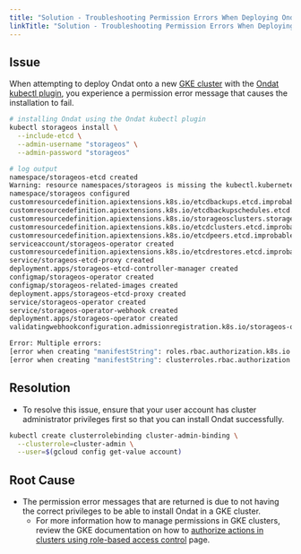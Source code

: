 ```yaml
---
title: "Solution - Troubleshooting Permission Errors When Deploying Ondat On A GKE Cluster"
linkTitle: "Solution - Troubleshooting Permission Errors When Deploying Ondat On A GKE Cluster"
---
```

## Issue

When attempting to deploy Ondat onto a new [GKE cluster](/docs/install/gcp/google-kubernetes-engine-gke/) with the [Ondat kubectl plugin](/docs/reference/kubectl-plugin/), you experience a permission error message that causes the installation to fail.

```bash
# installing Ondat using the Ondat kubectl plugin
kubectl storageos install \
  --include-etcd \
  --admin-username "storageos" \
  --admin-password "storageos"

# log output
namespace/storageos-etcd created
Warning: resource namespaces/storageos is missing the kubectl.kubernetes.io/last-applied-configuration annotation which is required by  apply.  apply should only be used on resources created declaratively by either  create --save-config or  apply. The missing annotation will be patched automatically.
namespace/storageos configured
customresourcedefinition.apiextensions.k8s.io/etcdbackups.etcd.improbable.io created
customresourcedefinition.apiextensions.k8s.io/etcdbackupschedules.etcd.improbable.io created
customresourcedefinition.apiextensions.k8s.io/storageosclusters.storageos.com created
customresourcedefinition.apiextensions.k8s.io/etcdclusters.etcd.improbable.io created
customresourcedefinition.apiextensions.k8s.io/etcdpeers.etcd.improbable.io created
serviceaccount/storageos-operator created
customresourcedefinition.apiextensions.k8s.io/etcdrestores.etcd.improbable.io created
service/storageos-etcd-proxy created
deployment.apps/storageos-etcd-controller-manager created
configmap/storageos-operator created
configmap/storageos-related-images created
deployment.apps/storageos-etcd-proxy created
service/storageos-operator created
service/storageos-operator-webhook created
deployment.apps/storageos-operator created
validatingwebhookconfiguration.admissionregistration.k8s.io/storageos-operator-validating-webhook created

Error: Multiple errors:
[error when creating "manifestString": roles.rbac.authorization.k8s.io is forbidden: User "jane@example.com" cannot create resource "roles" in API group "rbac.authorization.k8s.io" in the namespace "storageos-etcd": requires one of ["container.roles.create"] permission(s)., error when creating "manifestString": clusterroles.rbac.authorization.k8s.io is forbidden: User "jane@example.com" cannot create resource "clusterroles" in API group "rbac.authorization.k8s.io" at the cluster scope: requires one of ["container.clusterRoles.create"] permission(s)., error when creating "manifestString": rolebindings.rbac.authorization.k8s.io is forbidden: User "jane@example.com" cannot create resource "rolebindings" in API group "rbac.authorization.k8s.io" in the namespace "storageos-etcd": requires one of ["container.roleBindings.create"] permission(s)., error when creating "manifestString": clusterrolebindings.rbac.authorization.k8s.io is forbidden: User "jane@example.com" cannot create resource "clusterrolebindings" in API group "rbac.authorization.k8s.io" at the cluster scope: requires one of ["container.clusterRoleBindings.create"] permission(s).]
[error when creating "manifestString": clusterroles.rbac.authorization.k8s.io is forbidden: User "jane@example.com" cannot create resource "clusterroles" in API group "rbac.authorization.k8s.io" at the cluster scope: requires one of ["container.clusterRoles.create"] permission(s)., error when creating "manifestString": clusterrolebindings.rbac.authorization.k8s.io is forbidden: User "jane@example.com" cannot create resource "clusterrolebindings" in API group "rbac.authorization.k8s.io" at the cluster scope: requires one of ["container.clusterRoleBindings.create"] permission(s).]
```

## Resolution

- To resolve this issue, ensure that your user account has cluster administrator privileges first so that you can install Ondat successfully.

```bash
kubectl create clusterrolebinding cluster-admin-binding \
  --clusterrole=cluster-admin \
  --user=$(gcloud config get-value account)
```

## Root Cause

- The permission error messages that are returned is due to not having the correct privileges to be able to install Ondat in a GKE cluster.
	- For more information how to manage permissions in GKE clusters, review the GKE documentation on how to [authorize actions in clusters using role-based access control](https://cloud.google.com/kubernetes-engine/docs/how-to/role-based-access-control) page.
